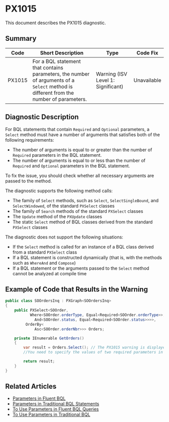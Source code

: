 # PX1015
This document describes the PX1015 diagnostic.

## Summary

| Code   | Short Description                                                                                                                      | Type                           | Code Fix    | 
| ------ | -------------------------------------------------------------------------------------------------------------------------------------- | ------------------------------ | ----------- | 
| PX1015 | For a BQL statement that contains parameters, the number of arguments of a `Select` method is different from the number of parameters. | Warning (ISV Level 1: Significant) | Unavailable | 

## Diagnostic Description
For BQL statements that contain `Required` and `Optional` parameters, a `Select` method must have a number of arguments that satisfies both of the following requirements:
 - The number of arguments is equal to or greater than the number of `Required` parameters in the BQL statement.
 - The number of arguments is equal to or less than the number of `Required` and `Optional` parameters in the BQL statement.

To fix the issue, you should check whether all necessary arguments are passed to the method.

The diagnostic supports the following method calls:

 - The family of `Select` methods, such as `Select`, `SelectSingleBound`, and `SelectWindowed`, of the standard `PXSelect` classes
 - The family of `Search` methods of the standard `PXSelect` classes
 - The `Update` method of the `PXUpdate` classes
 - The static `Select` method of BQL classes derived from the standard `PXSelect` classes

The diagnostic does not support the following situations:

 - If the `Select` method is called for an instance of a BQL class derived from a standard `PXSelect` class
 - If a BQL statement is constructed dynamically (that is, with the methods such as `WhereAnd` and `Compose`)
 - If a BQL statement or the arguments passed to the `Select` method cannot be analyzed at compile time

## Example of Code that Results in the Warning

```C#
public class SOOrdersInq : PXGraph<SOOrdersInq>
{
    public PXSelect<SOOrder,
		   Where<SOOrder.orderType, Equal<Required<SOOrder.orderType>>,
			 And<SOOrder.status, Equal<Required<SOOrder.status>>>>,
		 OrderBy<
			 Asc<SOOrder.orderNbr>>> Orders;

    private IEnumerable GetOrders()
    {
	    var result = Orders.Select(); // The PX1015 warning is displayed for this line.
		//You need to specify the values of two required parameters in the arguments.

	    return result;
    }
}
```

## Related Articles

 - [Parameters in Fluent BQL](https://help.acumatica.com/Help?ScreenId=ShowWiki&pageid=9d56ea11-0768-4f4d-b7ab-1cea724c42cb)
 - [Parameters in Traditional BQL Statements](https://help.acumatica.com/Help?ScreenId=ShowWiki&pageid=546dcc53-3648-4c09-a940-afb5692cdfdf)
 - [To Use Parameters in Fluent BQL Queries](https://help.acumatica.com/Help?ScreenId=ShowWiki&pageid=af596e3e-d343-47cf-9796-419630ca23ee)
 - [To Use Parameters in Traditional BQL](https://help.acumatica.com/Help?ScreenId=ShowWiki&pageid=d54a07cc-67d0-4ccb-8cf2-5be7210fb8ec)